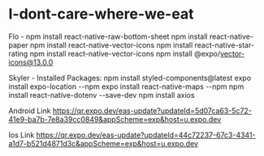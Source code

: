 # I-dont-care-where-we-eat
Flo -
 npm install react-native-raw-bottom-sheet
 npm install react-native-paper
 npm install react-native-vector-icons
 npm install react-native-star-rating
 npm install react-native-vector-icons
 npm install @expo/vector-icons@13.0.0
 
Skyler - Installed Packages:
npm install styled-components@latest
expo install expo-location --npm
expo install react-native-maps --npm
npm install react-native-dotenv --save-dev
npm install axios

Android Link
https://qr.expo.dev/eas-update?updateId=5d07ca63-5c72-41e9-ba7b-7e8a39cc0849&appScheme=exp&host=u.expo.dev

Ios Link
https://qr.expo.dev/eas-update?updateId=44c72237-67c3-4341-a1d7-b521d4871d3c&appScheme=exp&host=u.expo.dev
